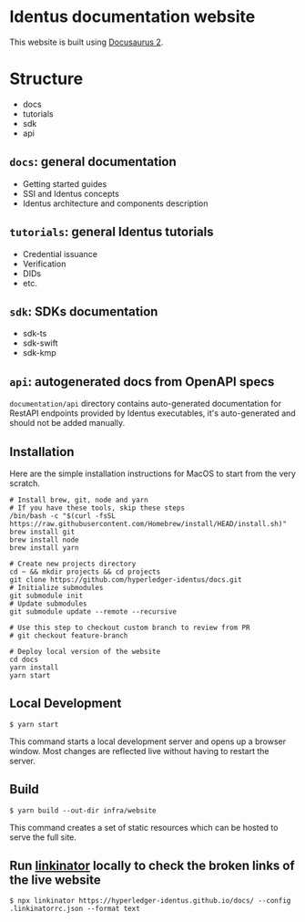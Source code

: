 # Identus documentation website

This website is built using [Docusaurus 2](https://docusaurus.io/).

# Structure
* docs
* tutorials
* sdk
* api

## `docs`: general documentation
* Getting started guides
* SSI and Identus concepts
* Identus architecture and components description

## `tutorials`: general Identus tutorials
* Credential issuance
* Verification
* DIDs
* etc.

## `sdk`: SDKs documentation
* sdk-ts
* sdk-swift
* sdk-kmp

## `api`: autogenerated docs from OpenAPI specs
`documentation/api` directory contains auto-generated documentation for RestAPI endpoints provided by Identus executables, it's auto-generated and should not be added manually.

## Installation

Here are the simple installation instructions for MacOS to start from the very scratch.

```shell
# Install brew, git, node and yarn
# If you have these tools, skip these steps
/bin/bash -c "$(curl -fsSL https://raw.githubusercontent.com/Homebrew/install/HEAD/install.sh)"
brew install git
brew install node
brew install yarn

# Create new projects directory
cd ~ && mkdir projects && cd projects
git clone https://github.com/hyperledger-identus/docs.git
# Initialize submodules
git submodule init
# Update submodules
git submodule update --remote --recursive

# Use this step to checkout custom branch to review from PR
# git checkout feature-branch

# Deploy local version of the website
cd docs
yarn install
yarn start
```

## Local Development

```
$ yarn start
```

This command starts a local development server and opens up a browser window. Most changes are reflected live without having to restart the server.

## Build

```
$ yarn build --out-dir infra/website
```

This command creates a set of static resources which can be hosted to serve the full site.

## Run [linkinator](https://github.com/JustinBeckwith/linkinator) locally to check the broken links of the live website

```shell
$ npx linkinator https://hyperledger-identus.github.io/docs/ --config .linkinatorrc.json --format text
```
